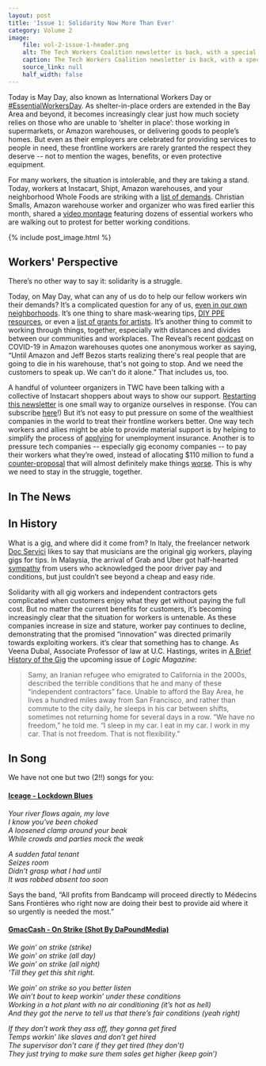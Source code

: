 ```yaml
---
layout: post
title: 'Issue 1: Solidarity Now More Than Ever'
category: Volume 2
image:
    file: vol-2-issue-1-header.png
    alt: The Tech Workers Coalition newsletter is back, with a special May Day edition!
    caption: The Tech Workers Coalition newsletter is back, with a special May Day edition!
    source_link: null
    half_width: false
---
```


Today is May Day, also known as International Workers Day or [#EssentialWorkersDay](https://twitter.com/search?q=%23EssentialWorkersDay&src=typeahead_click). As shelter-in-place orders are extended in the Bay Area and beyond, it becomes increasingly clear just how much society relies on those who are unable to ‘shelter in place’: those working in supermarkets, or Amazon warehouses, or delivering goods to people’s homes. But even as their employers are celebrated for providing services to people in need, these frontline workers are rarely granted the respect they deserve -- not to mention the wages, benefits, or even protective equipment.

<!--excerpt-->

For many workers, the situation is intolerable, and they are taking a stand. Today, workers at Instacart, Shipt, Amazon warehouses, and your neighborhood Whole Foods are striking with a [list of demands](https://docs.google.com/document/d/1KD8uaVch14xBD1TTZ-TKbAub-IcqERS6O1OVeL2HbtY/edit). Christian Smalls, Amazon warehouse worker and organizer who was fired earlier this month, shared a [video montage](https://twitter.com/Shut_downAmazon/status/1255681771292721158) featuring dozens of essential workers who are walking out to protest for better working conditions.

{% include post_image.html %}

## Workers' Perspective

There’s no other way to say it: solidarity is a struggle. 

Today, on May Day, what can any of us do to help our fellow workers win their demands? It’s a complicated question for any of us, [even in our own neighborhoods](https://itsgoingdown.org/autonomous-groups-are-mobilizing-mutual-aid-initiatives-to-combat-the-coronavirus/). It’s one thing to share mask-wearing tips, [DIY PPE resources](https://diyppe.us/), or even a [list of grants for artists](https://www.booooooom.com/2020/03/20/covid-19-resources-for-artists/). It’s another thing to commit to working through things, together, especially with distances and divides between our communities and workplaces. The Reveal’s recent [podcast](https://www.revealnews.org/episodes/pandemic-protests-and-profits/) on COVID-19 in Amazon warehouses quotes one anonymous worker as saying, “Until Amazon and Jeff Bezos starts realizing there's real people that are going to die in his warehouse, that's not going to stop. And we need the customers to speak up. We can't do it alone.” That includes us, too.

A handful of volunteer organizers in TWC have been talking with a collective of Instacart shoppers about ways to show our support. [Restarting this newsletter](/about/) is one small way to organize ourselves in response. (You can subscribe [here](/subscribe/)!) But it’s not easy to put pressure on some of the wealthiest companies in the world to treat their frontline workers better. One way tech workers and allies might be able to provide material support is by helping to simplify the process of [applying](https://www.wired.com/story/gig-workers-unemployment-benefits-wont-come-quickly/) for unemployment insurance. Another is to pressure tech companies -- especially gig economy companies -- to pay their workers what they’re owed, instead of allocating $110 million to fund a [counter-proposal](https://www.motherjones.com/coronavirus-updates/2020/04/protesting-uber-and-lyft-drivers-want-back-pay-and-more-coronavirus-protections/) that will almost definitely make things [worse](http://laborcenter.berkeley.edu/the-uber-lyft-ballot-initiative-guarantees-only-5-64-an-hour/). This is why we need to stay in the struggle, together.

## In The News

## In History

What is a gig, and where did it come from? In Italy, the freelancer network [Doc Servici](https://www.docservizi.it/) likes to say that musicians are the original gig workers, playing gigs for tips. In Malaysia, the arrival of Grab and Uber got half-hearted [sympathy](https://www.quora.com/Do-you-pity-the-Malaysian-taxi-drivers-who-lose-their-income-to-Uber-and-Grabcar-drivers-in-Malaysia) from users who acknowledged the poor driver pay and conditions, but just couldn’t see beyond a cheap and easy ride. 

Solidarity with all gig workers and independent contractors gets complicated when customers enjoy what they get without paying the full cost. But no matter the current benefits for customers, it’s becoming increasingly clear that the situation for workers is untenable. As these companies increase in size and stature, worker pay continues to decline, demonstrating that the promised “innovation” was directed primarily towards exploiting workers. it’s clear that something has to change. As Veena Dubal, Associate Professor of law at U.C. Hastings, writes in [A Brief History of the Gig](https://logicmag.io/security/a-brief-history-of-the-gig/) the upcoming issue of _Logic Magazine_:

> Samy, an Iranian refugee who emigrated to California in the 2000s, described the terrible conditions that he and many of these “independent contractors” face. Unable to afford the Bay Area, he lives a hundred miles away from San Francisco, and rather than commute to the city daily, he sleeps in his car between shifts, sometimes not returning home for several days in a row. “We have no freedom,” he told me. “I sleep in my car. I eat in my car. I work in my car. That is not freedom. That is not flexibility.”

## In Song

We have not one but two (2!!) songs for you:

#### [Iceage - Lockdown Blues](https://iceage.bandcamp.com/track/lockdown-blues)

_Your river flows again, my love_  
_I know you've been choked_  
_A loosened clamp around your beak_  
_While crowds and parties mock the weak_

_A sudden fatal tenant_  
_Seizes room_  
_Didn't grasp what I had until_  
_It was robbed absent too soon_

Says the band, “All profits from Bandcamp will proceed directly to Médecins Sans Frontières who right now are doing their best to provide aid where it so urgently is needed the most.”

#### [GmacCash - On Strike (Shot By DaPoundMedia)](https://www.youtube.com/watch?v=uJOHvQ9cL38)

_We goin’ on strike (strike)_  
_We goin’ on strike (all day)_  
_We goin’ on strike (all night)_  
_‘Till they get this shit right._

_We goin’ on strike so you better listen_  
_We ain’t bout to keep workin’ under these conditions_  
_Working in a hot plant with no air conditioning (it’s hot as hell)_  
_And they got the nerve to tell us that there’s fair conditions (yeah right)_

_If they don’t work they ass off, they gonna get fired_  
_Temps workin’ like slaves and don’t get hired_  
_The supervisor don’t care if they get tired (they don’t)_  
_They just trying to make sure them sales get higher (keep goin’)_
